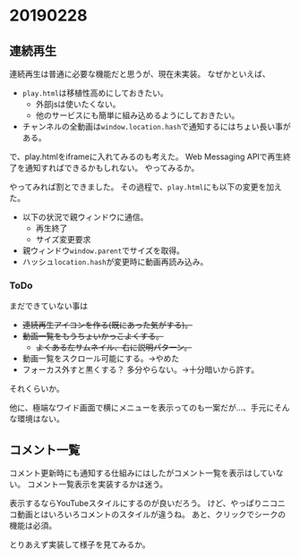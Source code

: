# 20190228
## 連続再生
連続再生は普通に必要な機能だと思うが、現在未実装。
なぜかといえば、

* ``play.html``は移植性高めにしておきたい。
  * 外部jsは使いたくない。
  * 他のサービスにも簡単に組み込めるようにしておきたい。
* チャンネルの全動画は``window.location.hash``で通知するにはちょい長い事がある。

で、play.htmlをiframeに入れてみるのも考えた。
Web Messaging APIで再生終了を通知すればできるかもしれない。
やってみるか。

やってみれば割とできました。
その過程で、``play.html``にも以下の変更を加えた。

* 以下の状況で親ウィンドウに通信。
  * 再生終了
  * サイズ変更要求
* 親ウィンドウ``window.parent``でサイズを取得。
* ハッシュ``location.hash``が変更時に動画再読み込み。

### ToDo
まだできていない事は

* ~~連続再生アイコンを作る(既にあった気がする)。~~
* ~~動画一覧をもうちょいかっこよくする。~~
  * ~~よくある左サムネイル、右に説明パターン。~~
* 動画一覧をスクロール可能にする。→やめた
* フォーカス外すと黒くする？ 多分やらない。→十分暗いから許す。

それくらいか。

他に、極端なワイド画面で横にメニューを表示ってのも一案だが…、手元にそんな環境はない。

## コメント一覧
コメント更新時にも通知する仕組みにはしたがコメント一覧を表示はしていない。
コメント一覧表示を実装するかは迷う。

表示するならYouTubeスタイルにするのが良いだろう。
けど、やっぱりニコニコ動画とはいろいろコメントのスタイルが違うね。
あと、クリックでシークの機能は必須。

とりあえず実装して様子を見てみるか。
